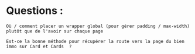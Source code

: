 # Questions : 

    Où / comment placer un wrapper global (pour gérer padding / max-width) plutôt que de l'avoir sur chaque page

    Est-ce la bonne méthode pour récupérer la route vers la page du bien immo sur Card et Cards  ? 